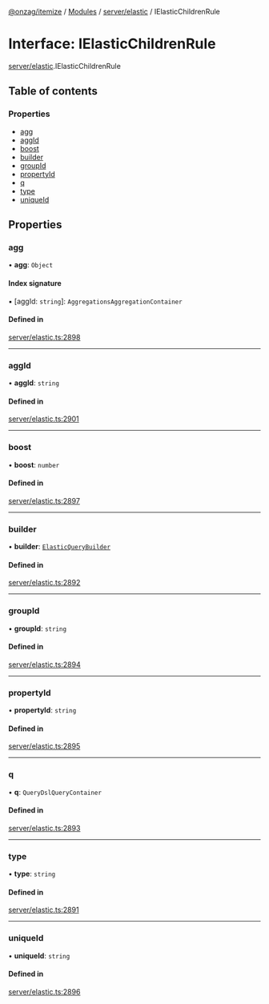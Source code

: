 [@onzag/itemize](../README.md) / [Modules](../modules.md) / [server/elastic](../modules/server_elastic.md) / IElasticChildrenRule

# Interface: IElasticChildrenRule

[server/elastic](../modules/server_elastic.md).IElasticChildrenRule

## Table of contents

### Properties

- [agg](server_elastic.IElasticChildrenRule.md#agg)
- [aggId](server_elastic.IElasticChildrenRule.md#aggid)
- [boost](server_elastic.IElasticChildrenRule.md#boost)
- [builder](server_elastic.IElasticChildrenRule.md#builder)
- [groupId](server_elastic.IElasticChildrenRule.md#groupid)
- [propertyId](server_elastic.IElasticChildrenRule.md#propertyid)
- [q](server_elastic.IElasticChildrenRule.md#q)
- [type](server_elastic.IElasticChildrenRule.md#type)
- [uniqueId](server_elastic.IElasticChildrenRule.md#uniqueid)

## Properties

### agg

• **agg**: `Object`

#### Index signature

▪ [aggId: `string`]: `AggregationsAggregationContainer`

#### Defined in

[server/elastic.ts:2898](https://github.com/onzag/itemize/blob/59702dd5/server/elastic.ts#L2898)

___

### aggId

• **aggId**: `string`

#### Defined in

[server/elastic.ts:2901](https://github.com/onzag/itemize/blob/59702dd5/server/elastic.ts#L2901)

___

### boost

• **boost**: `number`

#### Defined in

[server/elastic.ts:2897](https://github.com/onzag/itemize/blob/59702dd5/server/elastic.ts#L2897)

___

### builder

• **builder**: [`ElasticQueryBuilder`](../classes/server_elastic.ElasticQueryBuilder.md)

#### Defined in

[server/elastic.ts:2892](https://github.com/onzag/itemize/blob/59702dd5/server/elastic.ts#L2892)

___

### groupId

• **groupId**: `string`

#### Defined in

[server/elastic.ts:2894](https://github.com/onzag/itemize/blob/59702dd5/server/elastic.ts#L2894)

___

### propertyId

• **propertyId**: `string`

#### Defined in

[server/elastic.ts:2895](https://github.com/onzag/itemize/blob/59702dd5/server/elastic.ts#L2895)

___

### q

• **q**: `QueryDslQueryContainer`

#### Defined in

[server/elastic.ts:2893](https://github.com/onzag/itemize/blob/59702dd5/server/elastic.ts#L2893)

___

### type

• **type**: `string`

#### Defined in

[server/elastic.ts:2891](https://github.com/onzag/itemize/blob/59702dd5/server/elastic.ts#L2891)

___

### uniqueId

• **uniqueId**: `string`

#### Defined in

[server/elastic.ts:2896](https://github.com/onzag/itemize/blob/59702dd5/server/elastic.ts#L2896)
